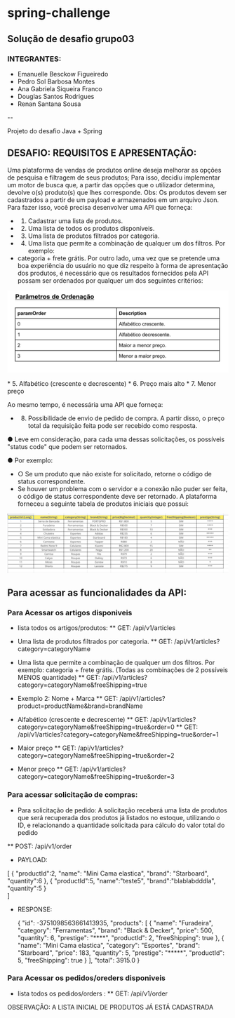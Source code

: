 # spring-challenge
## Solução de desafio grupo03
### INTEGRANTES:
* Emanuelle Besckow Figueiredo
* Pedro Sol Barbosa Montes 
* Ana Gabriela Siqueira Franco 
* Douglas Santos Rodrigues 
* Renan Santana Sousa

--

Projeto do desafio Java + Spring
## DESAFIO: REQUISITOS E APRESENTAÇÃO:
Uma plataforma de vendas de produtos online deseja melhorar as opções de pesquisa e
filtragem de seus produtos; Para isso, decidiu implementar um motor de busca que, a
partir das opções que o utilizador determina, devolve o(s) produto(s) que lhes
corresponde. Obs: Os produtos devem ser cadastrados a partir de um payload e
armazenados em um arquivo Json.
Para fazer isso, você precisa desenvolver uma API que forneça:
* 1. Cadastrar uma lista de produtos.
* 2. Uma lista de todos os produtos disponíveis.
* 3. Uma lista de produtos filtrados por categoria.
* 4. Uma lista que permite a combinação de qualquer um dos filtros. Por exemplo:
* categoria + frete grátis.
Por outro lado, uma vez que se pretende uma boa experiência do usuário no que diz respeito à forma de apresentação dos produtos, é necessário que os resultados fornecidos pela API possam ser ordenados por qualquer um dos seguintes critérios:

<p align="center">
  <img src="./images/parametrosordenacao.png">  
</p>
* 5. Alfabético (crescente e decrescente)
* 6. Preço mais alto
* 7. Menor preço

Ao mesmo tempo, é necessária uma API que forneça:
* 8. Possibilidade de envio de pedido de compra. A partir disso, o preço total da
requisição feita pode ser recebido como resposta.

● Leve em consideração, para cada uma dessas solicitações, os possíveis
"status code" que podem ser retornados. 

● Por exemplo:
* ○ Se um produto que não existe for solicitado, retorne o código de
status correspondente.
* Se houver um problema com o servidor e a conexão não puder ser
feita, o código de status correspondente deve ser retornado.
A plataforma forneceu a seguinte tabela de produtos iniciais que possui: 

<p align="center">
  <img src="./images/listaArticles.png">  
</p>



##  Para acessar as funcionalidades da  API:

### Para Acessar os artigos disponiveis
* lista todos os artigos/produtos:
** GET: /api/v1/articles
* Uma lista de produtos filtrados por categoria.
** GET: /api/v1/articles?category=categoryName
* Uma lista que permite a combinação de qualquer um dos filtros. Por exemplo:
categoria + frete grátis. (Todas as combinações de 2 possíveis MENOS
quantidade)
** GET: /api/v1/articles?category=categoryName&freeShipping=true 

* Exemplo 2: Nome + Marca
** GET: /api/v1/articles?product=productName&brand=brandName
* Alfabético (crescente e decrescente)
** GET: /api/v1/articles?category=categoryName&freeShipping=true&order=0
** GET: /api/v1/articles?category=categoryName&freeShipping=true&order=1
* Maior preço
** GET: /api/v1/articles?category=categoryName&freeShipping=true&order=2
* Menor preço
** GET: /api/v1/articles?category=categoryName&freeShipping=true&order=3


### Para acessar solicitação de compras:

* Para solicitação de pedido: A solicitação receberá uma lista de produtos que será recuperada dos produtos já listados no estoque, utilizando o ID, e relacionando a quantidade solicitada para cálculo do valor total do pedido

** POST: /api/v1/order
* PAYLOAD: 

[
		{
			"productId":2,
			"name": "Mini Cama elastica",
			"brand": "Starboard",
			"quantity":6
		},
		{
			"productId":5,
			"name":"teste5",
			"brand":"blablabdddla",
			"quantity":5
		}		
	]

* RESPONSE: 


    {
	"id": -3751098563661413935,
	"products": [
		{
			"name": "Furadeira",
			"category": "Ferramentas",
			"brand": "Black & Decker",
			"price": 500,
			"quantity": 6,
			"prestige": "****",
			"productId": 2,
			"freeShipping": true
		},
		{
			"name": "Mini Cama elastica",
			"category": "Esportes",
			"brand": "Starboard",
			"price": 183,
			"quantity": 5,
			"prestige": "*****",
			"productId": 5,
			"freeShipping": true
		}
	],
	"total": 3915.0
}

### Para Acessar os pedidos/oreders disponiveis
* lista todos os pedidos/orders :
** GET: /api/v1/order


OBSERVAÇÃO: A LISTA INICIAL DE PRODUTOS JÁ ESTÁ CADASTRADA



